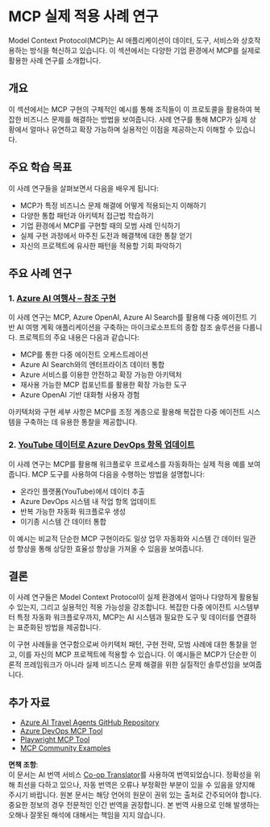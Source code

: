 <!--
CO_OP_TRANSLATOR_METADATA:
{
  "original_hash": "23899e82d806f25e5e46e89aab564dca",
  "translation_date": "2025-06-13T21:24:06+00:00",
  "source_file": "09-CaseStudy/README.md",
  "language_code": "ko"
}
-->
# MCP 실제 적용 사례 연구

Model Context Protocol(MCP)는 AI 애플리케이션이 데이터, 도구, 서비스와 상호작용하는 방식을 혁신하고 있습니다. 이 섹션에서는 다양한 기업 환경에서 MCP를 실제로 활용한 사례 연구를 소개합니다.

## 개요

이 섹션에서는 MCP 구현의 구체적인 예시를 통해 조직들이 이 프로토콜을 활용하여 복잡한 비즈니스 문제를 해결하는 방법을 보여줍니다. 사례 연구를 통해 MCP가 실제 상황에서 얼마나 유연하고 확장 가능하며 실용적인 이점을 제공하는지 이해할 수 있습니다.

## 주요 학습 목표

이 사례 연구들을 살펴보면서 다음을 배우게 됩니다:

- MCP가 특정 비즈니스 문제 해결에 어떻게 적용되는지 이해하기
- 다양한 통합 패턴과 아키텍처 접근법 학습하기
- 기업 환경에서 MCP를 구현할 때의 모범 사례 인식하기
- 실제 구현 과정에서 마주친 도전과 해결책에 대한 통찰 얻기
- 자신의 프로젝트에 유사한 패턴을 적용할 기회 파악하기

## 주요 사례 연구

### 1. [Azure AI 여행사 – 참조 구현](./travelagentsample.md)

이 사례 연구는 MCP, Azure OpenAI, Azure AI Search를 활용해 다중 에이전트 기반 AI 여행 계획 애플리케이션을 구축하는 마이크로소프트의 종합 참조 솔루션을 다룹니다. 프로젝트의 주요 내용은 다음과 같습니다:

- MCP를 통한 다중 에이전트 오케스트레이션
- Azure AI Search와의 엔터프라이즈 데이터 통합
- Azure 서비스를 이용한 안전하고 확장 가능한 아키텍처
- 재사용 가능한 MCP 컴포넌트를 활용한 확장 가능한 도구
- Azure OpenAI 기반 대화형 사용자 경험

아키텍처와 구현 세부 사항은 MCP를 조정 계층으로 활용해 복잡한 다중 에이전트 시스템을 구축하는 데 유용한 통찰을 제공합니다.

### 2. [YouTube 데이터로 Azure DevOps 항목 업데이트](./UpdateADOItemsFromYT.md)

이 사례 연구는 MCP를 활용해 워크플로우 프로세스를 자동화하는 실제 적용 예를 보여줍니다. MCP 도구를 사용하여 다음을 수행하는 방법을 설명합니다:

- 온라인 플랫폼(YouTube)에서 데이터 추출
- Azure DevOps 시스템 내 작업 항목 업데이트
- 반복 가능한 자동화 워크플로우 생성
- 이기종 시스템 간 데이터 통합

이 예시는 비교적 단순한 MCP 구현이라도 일상 업무 자동화와 시스템 간 데이터 일관성 향상을 통해 상당한 효율성 향상을 가져올 수 있음을 보여줍니다.

## 결론

이 사례 연구들은 Model Context Protocol이 실제 환경에서 얼마나 다양하게 활용될 수 있는지, 그리고 실용적인 적용 가능성을 강조합니다. 복잡한 다중 에이전트 시스템부터 특정 자동화 워크플로우까지, MCP는 AI 시스템과 필요한 도구 및 데이터를 연결하는 표준화된 방법을 제공합니다.

이 구현 사례들을 연구함으로써 아키텍처 패턴, 구현 전략, 모범 사례에 대한 통찰을 얻고, 이를 자신의 MCP 프로젝트에 적용할 수 있습니다. 이 예시들은 MCP가 단순한 이론적 프레임워크가 아니라 실제 비즈니스 문제 해결을 위한 실질적인 솔루션임을 보여줍니다.

## 추가 자료

- [Azure AI Travel Agents GitHub Repository](https://github.com/Azure-Samples/azure-ai-travel-agents)
- [Azure DevOps MCP Tool](https://github.com/microsoft/azure-devops-mcp)
- [Playwright MCP Tool](https://github.com/microsoft/playwright-mcp)
- [MCP Community Examples](https://github.com/microsoft/mcp)

**면책 조항**:  
이 문서는 AI 번역 서비스 [Co-op Translator](https://github.com/Azure/co-op-translator)를 사용하여 번역되었습니다. 정확성을 위해 최선을 다하고 있으나, 자동 번역은 오류나 부정확한 부분이 있을 수 있음을 양지해 주시기 바랍니다. 원본 문서는 해당 언어의 원문이 권위 있는 출처로 간주되어야 합니다. 중요한 정보의 경우 전문적인 인간 번역을 권장합니다. 본 번역 사용으로 인해 발생하는 오해나 잘못된 해석에 대해서는 책임을 지지 않습니다.